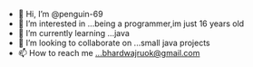 - 👋 Hi, I’m @penguin-69
- 👀 I’m interested in ...being a programmer,im just 16 years old 
- 🌱 I’m currently learning ...java 
- 💞️ I’m looking to collaborate on ...small java projects
- 📫 How to reach me ...bhardwajruok@gmail.com

<!---
penguin-69/penguin-69 is a ✨ special ✨ repository because its `README.md` (this file) appears on your GitHub profile.
You can click the Preview link to take a look at your changes.
--->
